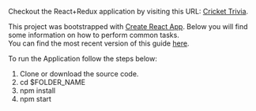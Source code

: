 Checkout the React+Redux application by visiting this URL: [Cricket Trivia](https://crick3t-trivia.herokuapp.com/).<br>

This project was bootstrapped with [Create React App](https://github.com/facebookincubator/create-react-app).
Below you will find some information on how to perform common tasks.<br>
You can find the most recent version of this guide [here](https://github.com/facebookincubator/create-react-app/blob/master/packages/react-scripts/template/README.md).

To run the Application follow the steps below:
1. Clone or download the source code.
2. cd $FOLDER_NAME
3. npm install
4. npm start